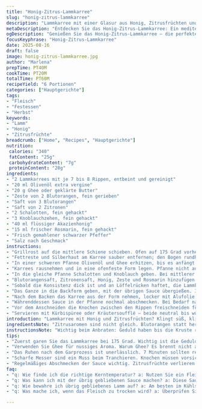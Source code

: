 ```yaml
---
title: "Honig-Zitrus-Lammkarree"
slug: "honig-zitrus-lammkarree"
description: "Lammkarree mit einer Glasur aus Honig, Zitrusfrüchten und frischen Kräutern. Orangensaft ersetzt durch Blutorangen für mehr Tiefe. Limetten getauscht gegen Zitronen. Thymian durch Rosmarin ergänzt. Garen bei 175 °C. Eingekochte Sauce wird sirupartig und umhüllt das Fleisch. Ruhenlassen ist entscheidend, damit sich die Säfte verteilen. Kein Überwürzen mit Salz, am Ende vorsichtig abschmecken. Butter durch Ghee ersetzt für ein nussiges Aroma ohne Milchreste. Zwiebeln zusätzlich karamellisiert, um der Säure entgegenzuwirken. "
metaDescription: "Entdecken Sie das Honig-Zitrus-Lammkarree: Ein mediterranes Rezept voller Geschmack und Tiefen, ideal für besondere Anlässe."
ogDescription: "Genießen Sie das Honig-Zitrus-Lammkarree – die perfekte Kombination aus süßen und herzhaften Aromen, die Ihre Gäste beeindrucken wird."
focusKeyphrase: "Honig-Zitrus-Lammkarree"
date: 2025-08-16
draft: false
image: honig-zitrus-lammkarree.jpg
author: "Marlena"
prepTime: PT40M
cookTime: PT20M
totalTime: PT60M
recipeYield: "6 Portionen"
categories: ["Hauptgerichte"]
tags:
- "Fleisch"
- "Festessen"
- "Herbst"
keywords:
- "Lamm"
- "Honig"
- "Zitrusfrüchte"
breadcrumb: ["Home", "Recipes", "Hauptgerichte"]
nutrition: 
 calories: "340"
 fatContent: "25g"
 carbohydrateContent: "7g"
 proteinContent: "28g"
ingredients:
- "2 Lammkarrees mit je 7 bis 8 Rippen, entbeint und gereinigt"
- "20 ml Olivenöl extra vergine"
- "20 g Ghee oder geklärte Butter"
- "Zeste von 2 Blutorangen, fein gerieben"
- "Saft von 3 Blutorangen"
- "Saft von 2 Zitronen"
- "2 Schalotten, fein gehackt"
- "3 Knoblauchzehen, fein gehackt"
- "40 ml flüssiger Akazienhonig"
- "15 ml frischer Rosmarin, fein gehackt"
- "Frisch gemahlener schwarzer Pfeffer"
- "Salz nach Geschmack"
instructions:
- "Grillrost auf die mittlere Schiene schieben. Ofen auf 175 Grad vorheizen; keine Umluft, damit die Hitze sanft bleibt."
- "Fettreste und Silberhaut am Karree sauber entfernen; den Bogen rundherum hübsch freilegen. Vom Metzger vorbereiten lassen, falls es zu fummelig wird. Anschließend großzügig salzen, aber nicht übertreiben, das Fleisch soll später die Sauce aufnehmen."
- "In einer schweren Pfanne Olivenöl und Ghee erhitzen, bis es anfängt leicht zu duften und schimmern. Karrees von allen Seiten kräftig anbraten – sollen schön braun werden, nicht gar, nur Farbe. Geräusch des brutzelnden Fleisches zeigt an, dass der Moment stimmt, nicht wenden, bevor sich die Kruste bildet."
- "Karrees rausnehmen und in eine ofenfeste Form legen. Pfanne nicht ausspülen, bleibt Geschmacksträger für die Sauce."
- "In die gleiche Pfanne Schalotten und Knoblauch geben. Bei mittlerer Hitze glasig schwitzen, nicht verbrennen lassen, sonst wird die Sauce bitter."
- "Blutorangensaft, Zitronensaft, Honig, Zeste und Rosmarin hinzufügen. Hitze erhöhen und Eindicken lassen; das dauert mindestens 7 Minuten, Farbe ändert sich, wird glänzend und sirupartig. Dabei gelegentlich umrühren, aber nicht zu oft, sonst reisst die Sauce."
- "Sobald die Konsistenz dick ist und an Löffelrücken haftet, die Lammkarrees wieder in die Pfanne geben. Fleisch vollständig mit der Glasur überziehen, auch die Seiten. Ein Großteil sollte sich in der Pfanne sammeln."
- "Das Ganze in die Backform geben, mit der übrigen Sauce übergießen. Im Ofen 15 bis 20 Minuten garen. Kerntemperatur testen: 58 bis 62 Grad für rosa. Mit Fingerprobe: Fleisch sollte noch leicht nachgeben, keinesfalls fest oder trocken."
- "Nach dem Backen das Karree aus der Form nehmen, locker mit Alufolie abdecken. Mindestens 7 Minuten ruhen lassen. Die Säfte verteilen sich, Fleisch wird saftig."
- "Währenddessen Sauce in der Pfanne nochmal abschmecken. Bei Bedarf nachwürzen mit Salz und Pfeffer. Falls zu dick, mit etwas Wasser oder mehr Blutorangensaft verlängern."
- "Vor dem Anschneiden die Knochen zwischen den Rippen freischneiden für besseres Portionieren. Messer gut scharf, präzise Schnitte, sonst zerreißt das Fleisch."
- "Servieren mit Kürbispüree oder Kräutersoufflé – beide neutral bis würzig, um die Zitrussüße zu balancieren. Ich mag besonders das Püree mit einem Klecks Ahornsirup, hebt die herbstliche Note hervor."
introduction: "Lammkarree mit Honig und Zitrusfrüchten? Klingt süß, klingt schwer? Weit gefehlt. Die Balance zwischen der Säure von Blutorangen und Zitronen gepaart mit wildem Rosmarin und nussigem Ghee macht's. Manchmal zuviel Süße, manchmal zu saftlos – meine ersten Versuche. Jetzt bringe ich’s genau auf den Punkt. Wichtig: Das Bräunen der Kruste, die Einkochzeit der Sauce und das ruhen nach dem Ofen – drei killer Schrittmacher für Aroma und Textur. Statt Limetten Zitronen – frischer, mehr Säure, passt besser zum Rosmarin. Und Schalotten für süße Tiefe, statt Knoblauch pur. So bekommt das Ganze mehr Komplexität. Keine Angst vor den Aromen. Wer Herz und Zeit in die Sauce steckt, wird belohnt."
ingredientsNote: "Zitrusaromen sind nicht gleich. Blutorangen statt herkömmlicher Orangen geben mehr Farbe und eine leichte Bitternote, die mir persönlich besser schmeckt. Zitrone statt Limette bringt eine feste Säure, die nicht so schnell umkippt. Ghee statt Butter hält die Sauce stabiler bei Hitze, ohne Milchfeststoffe, die anbrennen können. Schalotten ergänzen den Knoblauch mit milder Süße, perfekt für lange Reduktion. Für eine vegane Alternative Lamm durch Pilze ersetzen und Ghee durch Olivenöl. Honig lässt sich mit Ahornsirup ersetzen, wird aber etwas dünner in der Konsistenz. Salz zu Beginn, nicht zu viel, später nachwürzen – so kontrolliert man den Geschmack. Auch frischer Rosmarin statt Thymian gibt mehr Biss, vorsichtig dosieren. Bei Knochenentfernung hilft ein scharfes Messer und Geduld; man spart sich zum Schneiden die Sauerei und sieht gut aus auf dem Teller."
instructionsNote: "Wichtig beim Anbraten: Geduld haben bis die Kruste richtig braun ist, sonst klebt das Fleisch in der Pfanne fest. Hitze hoch genug, aber nicht so, dass das Fett raucht. Schalotten und Knoblauch brauchen Zeit, glasig zu werden, aber niemals braun, sonst Bitterstoffe. Reduktionszeit unbedingt verlängern – bei zu wenig Zeit bleibt die Sauce wässrig, sie muss dickflüssig und glänzend aussehen. Das Einkochen spürt man auch am Geruch: süßlich, intensiver. Bei Wiedereinlegen des Fleisches in die Pfanne fällt die Temperatur kurz ab, also Sauce nochmal kurz aufstellen. Backzeit lieber nach Gefühl als Zeit: Fleisch soll federnd sein, nicht fest. Ruhephase nach dem Garen ist Pflicht, sonst läuft Saft beim Schneiden aus – führt sonst zu trockenem Fleisch. Sauce vor dem Servieren abschmecken, nachwürzen ist Pflicht, da Zitrus beim Kochen seine Intensität verliert. Beim Tranchieren helfen scharfe Messer und Frische, Knochen einfach freischneiden. Wer Zeit hat, lässt die Sauce auf dem Herd bei niedrigster Hitze einkochen und gibt sie dann warm zum Fleisch."
tips:
- "Zuerst garen Sie das Lammkarree bei 175 Grad. Wichtig ist die Geduld beim Anbraten. Lassen Sie die Kruste bis zur perfekten Bräune. Der Klang des brutzelnden Fettes. Das gibt den Hinweis. Abstand zu halten ist wichtig."
- "Verwenden Sie Ghee für nussiges Aroma. Warum Ghee? Es brennt nicht an, hält die Sauce glatt. Für vegane Alternativen Pilze statt Lamm. Olivenöl statt Ghee für die Sauce. Honig durch Ahornsirup geht auch, Konsistenz ändert sich aber."
- "Das Ruhen nach dem Garprozess ist unerlässlich. 7 Minuten sollten reichen, damit sich die Säfte setzen. Wenn Sie das Fleisch zu früh schneiden, läuft alles aus. Das hat mich oft geärgert. Jetzt weiß ich es besser."
- "Scharfe Messer sind ein Muss beim Tranchieren. Knochen müssen vorsichtig freigeschnitten werden. Geduld ist gefragt. Schnittführung ist entscheidend. Ansonsten alles zerreißen. Bessere Optik auf dem Teller – das verdient Respekt."
- "Regelmäßiges Abschmecken der Sauce wichtig. Zitrusfrüchte verlieren beim Kochen Intensität. Spätes Nachwürzen ist nötig. Sehen Sie zu, dass die Sauce dick und glänzend ist. Ein gutes Zeichen für den perfekten Geschmack."
faq:
- "q: Wie finde ich die richtige Kerntemperatur? a: Nutzen Sie ein Fleischthermometer. 58 bis 62 Grad sind optimal. Drücken Sie leicht. Es sollte nachgeben, nicht fest sein."
- "q: Was kann ich mit der übrig gebliebenen Sauce machen? a: Diese Sauce eignet sich perfekt als Marinade. Oder über Gemüse geben. Auch zu Pasta fantastisch."
- "q: Wie bewahre ich übrig gebliebenes Lamm auf? a: Am besten im Kühlschrank in einem luftdichten Behälter. Heizbedarf immer beachten. Im Ofen bei 150 Grad aufwärmen. Luftfeuchtigkeit vermeiden."
- "q: Was mache ich, wenn das Fleisch zu trocken wird? a: Überprüfen Sie die Garzeit. Vielleicht das nächste Mal kürzer garen. Bei der Ruhezeit einfach noch etwas länger warten. Ggf. mit Brühe versehen."

---
```


